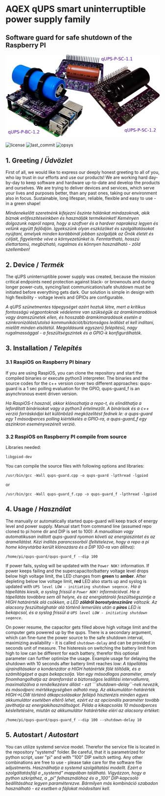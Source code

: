 # AQEX qUPS smart uninterruptible power supply family
## Software guard for safe shutdown of the Raspberry PI
![qups_trans_v1](https://github.com/aqexhu/qups-guard/blob/main/images/qUPS_products.webp)


![license](https://img.shields.io/github/license/aqexhu/qups-guard)
![last_commit](https://img.shields.io/github/last-commit/aqexhu/qups-guard)
![opsys](https://badgen.net/badge/linux/OK/green?icon=github)

## 1. Greeting / *Üdvözlet*

First of all, we would like to express our deeply honest greeting to all of you, who lay trust in our efforts and use our products! We are working hard day-by-day to keep software and hardware up-to-date and develop the products and ourselves. We are trying to deliver devices and services, which serve your lives and purposes better, than any past ones, taking our environment also in focus. Sustainable, long lifespan, reliable, flexible and easy to use - in a green shape!

*Mindenekelőtt szeretnénk kifejezni őszinte hálánkat mindazoknak, akik bíznak erőfeszítéseinkben és használják termékeinket! Keményen dolgozunk napról napra, hogy a szoftver és a hardver naprakész legyen és velünk együtt fejlődjön. Igyekszünk olyan eszközöket és szolgáltatásokat nyújtani, amelyek minden korábbinál jobban szolgálják az Önök életét és céljait, figyelembe véve a környezetünket is. Fenntartható, hosszú élettartamú, megbízható, rugalmas és könnyen használható - zöld szellemben!*

## 2. Device / *Termék*

The qUPS uninterruptible power supply was created, because the mission critical endpoints need protection against black- or brownouts and during longer power-cuts, syncing/last communication/safe shutdown must be initiated before everything gets dark.
Our solution is simple in design with high flexibility - voltage levels and GPIOs are configurable.

*A qUPS szünetmentes tápegységet azért hoztuk létre, mert a kritikus fontosságú végpontoknak védelemre van szükségük az áramkimaradások vagy áramszünetek ellen, és hosszabb áramkimaradások esetén a szinkronizálást/utolsó kommunikációt/biztonságos leállást el kell indítani, mielőtt minden elsötétül.
Megoldásunk egyszerű felépítésű, nagy rugalmassággal - a feszültségszintek és a GPIO-k konfigurálhatók.*

## 3. Installation / *Telepítés*

### 3.1 RaspiOS on Raspberry PI binary

If you are using RaspiOS, you can clone the repository and start the compiled binaries or execute python3 interpreter. The binaries and the source codes for the c++ version cover two different approaches: qups-guard is a 1 sec polling evaluation for the GPIO, qups-guard_f is an asynchronous event driven version.

*Ha RaspiOS-t használ, akkor klónozhatja a repo-t, és elindíthatja a lefordított binárisokat vagy a python3 értelmezőt. A binárisok és a c++ verzió forráskódjai két különböző megközelítést fednek le: a qups-guard egy 1 másodperces polling kiértékelés a GPIO-ra, a qups-guard_f egy aszinkron eseményvezérelt verzió.*

### 3.2 RaspiOS on Raspberry PI compile from source

Libraries needed:
```
libgpiod-dev
```

You can compile the source files with following options and libraries:
```
/usr/bin/gcc -Wall qups-guard.cpp -o qups-guard -lpthread -lgpiod
```
or
```
/usr/bin/gcc -Wall qups-guard_f.cpp -o qups-guard_f -lpthread -lgpiod
```


## 4. Usage / *Használat*

The manually or automatically started qups-guard will keep track of energy level and power supply. 
Manual start from command line (assumed repo cloned to pi home dir and DIP is set to 100):
*A manuálisan vagy automatikusan indított qups-guard nyomon követi az energiaszintet és az áramellátást. 
Kézi indítás parancssorból (feltételezve, hogy a repo a pi home könyvtárba került klónozásra és a DIP 100-ra van állítva):*
```
/home/pi/qups-guard/qups-guard_f --dip 100
```

If power fails, syslog will be updated with the ```Power NOK!``` information. If power keeps failing and the supercapacitor/battery voltage level drops below high voltage limit, the LED changes from **green** to **amber**. After depleting below low voltage limit, **red** LED also starts up and syslog is updated with ```UPS level LOW - initiating shutdown seqence.```
*Ha a tápellátás kiesik, a syslog frissül a ```Power NOK!``` információval. Ha a tápellátás továbbra sem áll helyre, és az energiatároló feszültségszintje a HIGH határérték alá csökken, a LED **zöldről** **borostyánszínűre** változik. Az alacsony feszültséghatár alá történő lemerülés után a **piros** LED is bekapcsol, és a syslog frissül a ```UPS level LOW - initiating shutdown seqence.```*

On power resume, the capacitor gets filled above high voltage limit and the computer gets powered up by the qups.
There is a secondary argument, which can fine-tune the power source to the safe shutdown interval, maximizing availability - it is called ```shutdown-delay``` and can be provided in seconds unit of measure. The histeresis on switching the battery limit from high to low can be different for each battery, therefor this optional parameter can further optimize the usage. Example usage for delaying the shutdown with 10 seconds after battery limit reaches low:
*A tápellátás újraindításakor a kondenzátor a HIGH határérték fölé töltődik, és a számítógépet a qups bekapcsolja.
Van egy másodlagos paraméter, amely finomhangolhatja az áramforrást a biztonságos leállítási intervallumra, maximalizálva a rendelkezésre állást - ezt ```shutdown-delay``-nek nevezik, és másodperc mértékegységben adható meg. Az akkumulátor-határérték HIGH->LOW történő átkapcsolásakor fellépő hiszterézis minden egyes akkumulátor esetében eltérő lehet, ezért ez az opcionális paraméter tovább javíthatja az energiakihasználtságot. Példa a kikapcsolás 10 másodperces késleltetésére, miután az akkumulátor határértéke eléri az alacsony értéket:*
```
/home/pi/qups-guard/qups-guard_f --dip 100 --shutdown-delay 10
```


## 5. Autostart / *Autostart*

You can utilize systemd service model. Therefor the service file is located in the repository "systemd" folder. Be careful, that it is parametrized for python script, user "pi" and with "100" DIP switch setting. Any other combinations are free to use - please take care for the software file adjustments.
*Használhatja a systemd szolgáltatási modellt. Ezért a szolgáltatásfájl a „systemd” mappában található. Vigyázzon, hogy a python szkripthez, a „pi” felhasználóhoz és a „100” DIP-kapcsoló beállításához legyen paraméterezve. Bármilyen más kombináció szabadon használható - ez esetben a fájlokat módosítani kell.*
